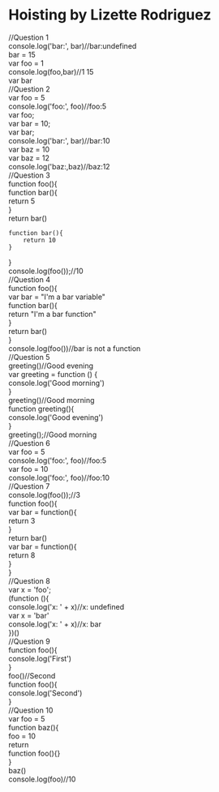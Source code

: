 # Hoisting by Lizette Rodriguez
//Question 1  
console.log('bar:', bar)//bar:undefined  
bar = 15  
var foo = 1  
console.log(foo,bar)//1 15  
var bar  
//Question 2  
var foo = 5  
console.log('foo:', foo)//foo:5  
var foo;  
var bar = 10;  
var bar;  
console.log('bar:', bar)//bar:10  
var baz = 10  
var baz = 12  
console.log('baz:,baz)//baz:12  
//Question 3  
function foo(){  
	function bar(){  
		return 5  
	}  
	return bar()  

	function bar(){  
		return 10  
	}  
}  
console.log(foo());//10  
//Question 4  
function foo(){  
	var bar = "I'm a bar variable"  
	function bar(){  
		return "I'm a bar function"  
	}  
	return bar()  
}  
console.log(foo())//bar is not a function  
//Question 5  
greeting()//Good evening  
var greeting = function () {  
	console.log('Good morning')  
}  
greeting()//Good morning  
function greeting(){  
	console.log('Good evening')  
}  
greeting();//Good morning  
//Question 6   
var foo = 5  
console.log('foo:', foo)//foo:5  
var foo = 10  
console.log('foo:', foo)//foo:10  
//Question 7  
console.log(foo());//3  
function foo(){  
	var bar = function(){  
		return 3  
	}  
	return bar()  
	var bar = function(){  
		return 8  
	}  
}  
//Question 8  
var x = 'foo';  
(function (){  
	console.log('x: ' + x)//x: undefined  
	var x = 'bar'  
	console.log('x: ' + x)//x: bar  
})()  
//Question 9  
function foo(){  
	console.log('First')  
}  
foo()//Second  
function foo(){  
	console.log('Second')  
}  
//Question 10  
var foo = 5  
function baz(){  
	foo = 10  
	return  
	function foo(){}  
}  
baz()  
console.log(foo)//10  
